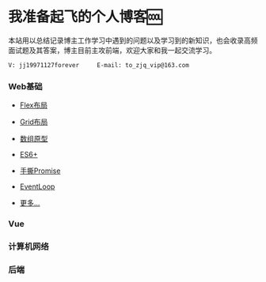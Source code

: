 # 我准备起飞的个人博客:cool:

​		本站用以总结记录博主工作学习中遇到的问题以及学习到的新知识，也会收录高频面试题及其答案，博主目前主攻前端，欢迎大家和我一起交流学习。

`V: jj19971127forever     E-mail: to_zjq_vip@163.com`

### Web基础

* [Flex布局](/web/flex.html)
* [Grid布局](/web/grid.html)
* [数组原型](/web/array-prototype.html)

* [ES6+](/web/es6.html)
* [手撕Promise](/web/my-promise.html)
* [EventLoop](/web/event-loop.html)
* [更多...](/web/)

### Vue









### 计算机网络









### 后端







